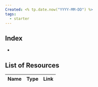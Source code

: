 ```yaml
---
Created: <% tp.date.now("YYYY-MM-DD") %>
tags:
  - starter
---
```

## Index
- 

## List of Resources

| Name                   | Type          | Link                                                                                     |
| ---------------------- | ------------- | ---------------------------------------------------------------------------------------- |
